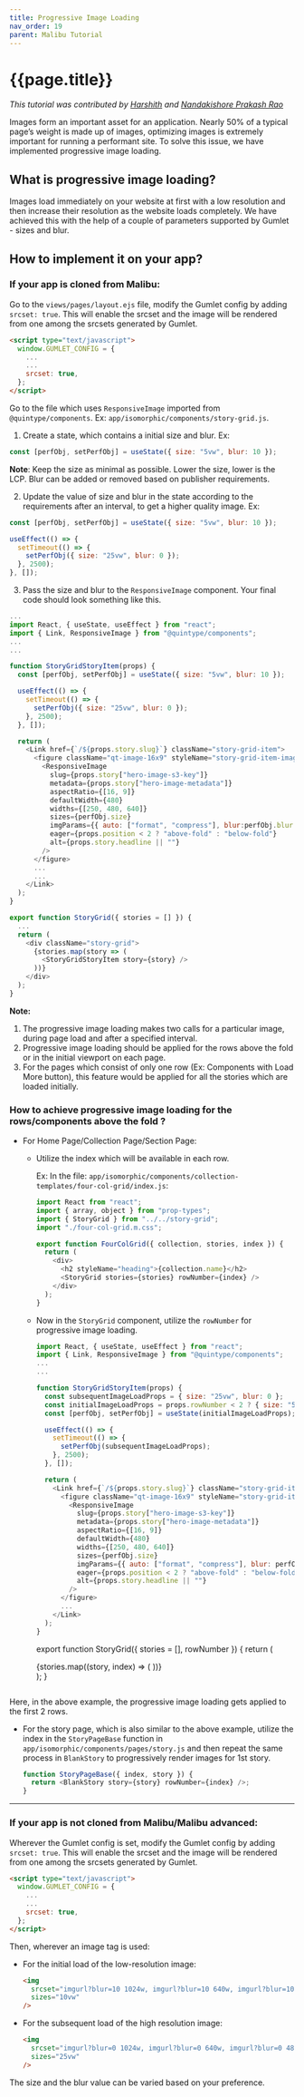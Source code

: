 ```yaml
---
title: Progressive Image Loading
nav_order: 19
parent: Malibu Tutorial
---
```


# {{page.title}}

_This tutorial was contributed by [Harshith](https://www.linkedin.com/in/harshith-raj-092ba4176) and [Nandakishore Prakash Rao](https://twitter.com/nkp_adm)_

Images form an important asset for an application. Nearly 50% of a typical page’s weight is made up of images, optimizing images is extremely important for running a performant site. To solve this issue, we have implemented progressive image loading.

## What is progressive image loading?

Images load immediately on your website at first with a low resolution and then increase their resolution as the website loads completely. We have achieved this with the help of a couple of parameters supported by Gumlet - sizes and blur.

## How to implement it on your app?

### If your app is cloned from Malibu:

Go to the `views/pages/layout.ejs` file, modify the Gumlet config by adding `srcset: true`. This will enable the srcset and the image will be rendered from one among the srcsets generated by Gumlet.

```html
<script type="text/javascript">
  window.GUMLET_CONFIG = {
    ...
    ...
    srcset: true,
  };
</script>
```

Go to the file which uses `ResponsiveImage` imported from `@quintype/components`. Ex: `app/isomorphic/components/story-grid.js`.

1. Create a state, which contains a initial size and blur.
   Ex:

```javascript
const [perfObj, setPerfObj] = useState({ size: "5vw", blur: 10 });
```

**Note**: Keep the size as minimal as possible. Lower the size, lower is the LCP. Blur can be added or removed based on publisher requirements.

2. Update the value of size and blur in the state according to the requirements after an interval, to get a higher quality image.
   Ex:

```javascript
const [perfObj, setPerfObj] = useState({ size: "5vw", blur: 10 });

useEffect(() => {
  setTimeout(() => {
    setPerfObj({ size: "25vw", blur: 0 });
  }, 2500);
}, []);
```

3. Pass the size and blur to the `ResponsiveImage` component. Your final code should look something like this.

```javascript
...
import React, { useState, useEffect } from "react";
import { Link, ResponsiveImage } from "@quintype/components";
...
...

function StoryGridStoryItem(props) {
  const [perfObj, setPerfObj] = useState({ size: "5vw", blur: 10 });

  useEffect(() => {
    setTimeout(() => {
      setPerfObj({ size: "25vw", blur: 0 });
    }, 2500);
  }, []);

  return (
    <Link href={`/${props.story.slug}`} className="story-grid-item">
      <figure className="qt-image-16x9" styleName="story-grid-item-image">
        <ResponsiveImage
          slug={props.story["hero-image-s3-key"]}
          metadata={props.story["hero-image-metadata"]}
          aspectRatio={[16, 9]}
          defaultWidth={480}
          widths={[250, 480, 640]}
          sizes={perfObj.size}
          imgParams={{ auto: ["format", "compress"], blur:perfObj.blur }}
          eager={props.position < 2 ? "above-fold" : "below-fold"}
          alt={props.story.headline || ""}
        />
      </figure>
      ...
      ...
    </Link>
  );
}

export function StoryGrid({ stories = [] }) {
  ...
  return (
    <div className="story-grid">
      {stories.map(story => (
        <StoryGridStoryItem story={story} />
      ))}
    </div>
  );
}

```

**Note:**

1. The progressive image loading makes two calls for a particular image, during page load and after a specified interval.
2. Progressive image loading should be applied for the rows above the fold or in the initial viewport on each page.
3. For the pages which consist of only one row (Ex: Components with Load More button), this feature would be applied for all the stories which are loaded initially.

### How to achieve progressive image loading for the rows/components above the fold ?

- For Home Page/Collection Page/Section Page:

  - Utilize the index which will be available in each row.

    Ex: In the file: `app/isomorphic/components/collection-templates/four-col-grid/index.js`:

    ```javascript
    import React from "react";
    import { array, object } from "prop-types";
    import { StoryGrid } from "../../story-grid";
    import "./four-col-grid.m.css";

    export function FourColGrid({ collection, stories, index }) {
      return (
        <div>
          <h2 styleName="heading">{collection.name}</h2>
          <StoryGrid stories={stories} rowNumber={index} />
        </div>
      );
    }
    ```

  - Now in the `StoryGrid` component, utilize the `rowNumber` for progressive image loading.

    ```javascript
    import React, { useState, useEffect } from "react";
    import { Link, ResponsiveImage } from "@quintype/components";
    ...
    ...

    function StoryGridStoryItem(props) {
      const subsequentImageLoadProps = { size: "25vw", blur: 0 };
      const initialImageLoadProps = props.rowNumber < 2 ? { size: "5vw", blur: 10 } : subsequentImageLoadProps;
      const [perfObj, setPerfObj] = useState(initialImageLoadProps);

      useEffect(() => {
        setTimeout(() => {
          setPerfObj(subsequentImageLoadProps);
        }, 2500);
      }, []);

      return (
        <Link href={`/${props.story.slug}`} className="story-grid-item">
          <figure className="qt-image-16x9" styleName="story-grid-item-image">
            <ResponsiveImage
              slug={props.story["hero-image-s3-key"]}
              metadata={props.story["hero-image-metadata"]}
              aspectRatio={[16, 9]}
              defaultWidth={480}
              widths={[250, 480, 640]}
              sizes={perfObj.size}
              imgParams={{ auto: ["format", "compress"], blur: perfObj.blur }}
              eager={props.position < 2 ? "above-fold" : "below-fold"}
              alt={props.story.headline || ""}
            />
          </figure>
          ...
        </Link>
      );
    }
    ```


    export function StoryGrid({ stories = [], rowNumber }) {
      return (
        <div className="story-grid">
          {stories.map((story, index) => (
            <StoryGridStoryItem story={story} rowNumber={rowNumber} />
          ))}
        </div>
      );
    }

    ```

Here, in the above example, the progressive image loading gets applied to the first 2 rows.

- For the story page, which is also similar to the above example, utilize the index in the `StoryPageBase` function in `app/isomorphic/components/pages/story.js` and then repeat the same process in `BlankStory` to progressively render images for 1st story.

  ```javascript
  function StoryPageBase({ index, story }) {
    return <BlankStory story={story} rowNumber={index} />;
  }
  ```

---

### If your app is not cloned from Malibu/Malibu advanced:

Wherever the Gumlet config is set, modify the Gumlet config by adding `srcset: true`. This will enable the srcset and the image will be rendered from one among the srcsets generated by Gumlet.

```html
<script type="text/javascript">
  window.GUMLET_CONFIG = {
    ...
    ...
    srcset: true,
  };
</script>
```

Then, wherever an image tag is used:

- For the initial load of the low-resolution image:

  ```html
  <img
    srcset="imgurl?blur=10 1024w, imgurl?blur=10 640w, imgurl?blur=10 480w"
    sizes="10vw"
  />
  ```

- For the subsequent load of the high resolution image:

  ```html
  <img
    srcset="imgurl?blur=0 1024w, imgurl?blur=0 640w, imgurl?blur=0 480w"
    sizes="25vw"
  />
  ```

The size and the blur value can be varied based on your preference.
